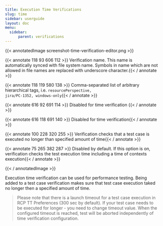 ```yaml
---
title: Execution Time Verifications
slug: time
sidebar: userguide
layout: doc
menu:
  sidebar:
      parent: verifications
---
```


{{< annotatedImage screenshot-time-verification-editor.png >}}
  
  <!-- Name -->
 {{< annotate 118 93 606 112 >}}  Verification name. This name is automatically synced with file system name. Symbols in name which are not allowed in file names are replaced with 
  underscore character.{{< / annotate >}}

  <!-- Tags -->
 {{< annotate 118 119 580 138 >}}  Comma-separated list of arbitrary hierarchical tags, i.e. <code>resourcePerspective, jira/PC-1352, windows-only</code>{{< / annotate >}}
  
  <!-- Capture button  -->
 {{< annotate 616 92 691 114 >}}  Disabled for time verification {{< / annotate >}}

  <!-- Verify button  -->
 {{< annotate 616 118 691 140 >}}  Disabled for time verification{{< / annotate >}}
  
  <!-- Executiontime  -->
 {{< annotate 100 228 320 255 >}}  Verification checks that a test case is executed no longer than specified amount of time{{< / annotate >}}
  
  <!-- Include context option  -->
 {{< annotate 75 265 382 287 >}}  Disabled by default. If this option is on, verification checks the test execution time including a time of contexts execution{{< / annotate >}}

{{< / annotatedImage >}}
  
  Execution time verification can be used for performance testing. Being added to a test case verification makes sure that test case execution taked no longer then a specified
  amount of time. 
  
> Please note that there is a launch timeout for a test case execution in RCP TT Preferences (300 sec by default).  If your test case needs to be executed for longer - you need to change timeout value. When the configured timeout is reached, test will be aborted independently of time verification configuration.

